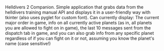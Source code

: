 Helldivers 2 Companion. Simple application that grabs data from the helldivers training manual API and displays it in a user-friendly way with tkinter (also uses pyglet for custom font). Can currently display: The current major order in game, info on all currently active planets (as in, all planets you are allowed to fight on in game), the last 10 messages sent from
the dispatch tab in game, and you can also grab info from any specific planet regardless of if you can fight on it or not, assuming you know the planet's name (case sensitive!)
